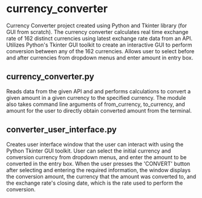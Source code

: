 # currency_converter

Currency Converter project created using Python and Tkinter library (for GUI from scratch). The currency converter calculates real time exchange rate of 162 distinct currencies using latest exchange rate data from an API. Utilizes Python's Tkinter GUI toolkit to create an interactive GUI to perform conversion between any of the 162 currencies. Allows user to select before and after currencies from dropdown menus and enter amount in entry box.


## currency_converter.py

Reads data from the given API and and performs calculations to convert a given amount in a given currency to the specified currency. The module also takes command line arguments of from_currency, to_currency, and amount for the user to directly obtain converted amount from the terminal.


## converter_user_interface.py

Creates user interface window that the user can interact with using the Python Tkinter GUI toolkit. User can select the initial currency and conversion currency from dropdown menus, and enter the amount to be converted in the entry box. When the user presses the 'CONVERT' button after selecting and entering the required information, the window displays the conversion amount, the currency that the amount was converted to, and the exchange rate's closing date, which is the rate used to perform the conversion.
